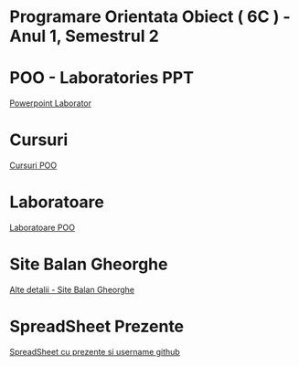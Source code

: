 # Programare Orientata Obiect ( 6C ) - Anul 1, Semestrul 2

# POO - Laboratories  PPT
<a href="https://docs.google.com/presentation/d/1adfvG2JKIjZw02eeboiILxUcyp_e0dfpOATl_3f_ajU/edit#slide=id.p" target="_blank">Powerpoint Laborator</a>

# Cursuri
<a href="https://sites.google.com/view/fii-poo/2021/laboratories" target="_blank">Cursuri POO</a>

# Laboratoare
<a href="https://sites.google.com/view/fii-poo/2021/laboratories" target="_blank">Laboratoare POO</a>

# Site Balan Gheorghe
<a href="http://students.info.uaic.ro/~gheorghe.balan/" target="_blank">Alte detalii - Site Balan Gheorghe</a>

# SpreadSheet Prezente
<a href="https://docs.google.com/spreadsheets/d/1z3amfwPfbMdhFlZNJ9vkDJgBfj9ceSCPun_0-Fba5ZI/edit#gid=1872142926" target="_blank">SpreadSheet cu prezente si username github</a>
